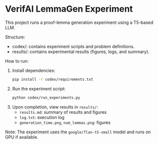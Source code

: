 # VerifAI LemmaGen Experiment

This project runs a proof-lemma generation experiment using a T5-based LLM.

Structure:
- codex/: contains experiment scripts and problem definitions.
- results/: contains experimental results (figures, logs, and summary).

How to run:
1. Install dependencies:
   ```bash
   pip install -r codex/requirements.txt
   ```
2. Run the experiment script:
   ```bash
   python codex/run_experiments.py
   ```
3. Upon completion, view results in `results/`:
   - `results.md`: summary of results and figures
   - `log.txt`: execution log
   - `generation_time.png`, `num_lemmas.png`: figures

Note: The experiment uses the `google/flan-t5-small` model and runs on GPU if available.
